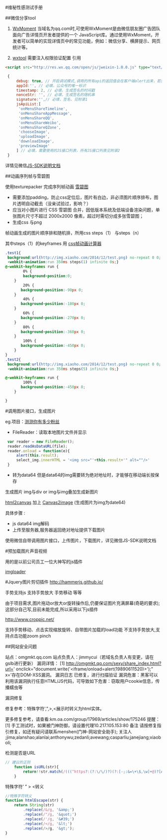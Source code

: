 #维秘性感测试手册

##微信分享tool
1. [WxMoment](http://wximg.qq.com/wxp/wxmoment-doc/3.3.html)
当域名为qq.com时,可使用WxMoment是由微信朋友圈广告团队面向广告详情页开发者提供的一个 JavaScript库。通过使用WxMoment，开发者可以简单的实现详情页中的常见功能，例如：微信分享、横屏提示、网页统计等。

2. [wxtool](https://github.com/Sanchez3/MyProject/blob/master/Sexy/wxtool.js)
 需要注入权限验证配置
 引用
 ```html
 <script src="http://res.wx.qq.com/open/js/jweixin-1.0.0.js" type="text/javascript"></script>
 ```
```js
 {
     debug: true, // 开启调试模式,调用的所有api的返回值会在客户端alert出来，若要查看传入的参数，可以在pc端打开，参数信息会通过log打出，仅在pc端时才会打印。
     appId:'', // 必填，公众号的唯一标识
     timestamp: 2, // 必填，生成签名的时间戳
     nonceStr: '', // 必填，生成签名的随机串
     signature:'',// 必填，签名，见附录1
     jsApiList:[
      'onMenuShareTimeline',
      'onMenuShareAppMessage',
      'onMenuShareQQ',
      'onMenuShareWeibo',
      'onMenuShareQZone',
      'chooseImage',
      'uploadImage',
      'downloadImage',
      'previewImage'
     ] // 必填，需要使用的JS接口列表，所有JS接口列表见附录2
 }
 ```
 详情见微信[JS-SDK说明文档](http://mp.weixin.qq.com/wiki/11/74ad127cc054f6b80759c40f77ec03db.html)



##动画序列帧与雪碧图

使用texturepacker 完成序列帧动画 [雪碧图](https://developer.mozilla.org/zh-CN/docs/Web/Guide/CSS/CSS_Image_Sprites)

- 需要添加padding，防止css定位后，图片有白边，非必须图片顺序排布，图片透明自动截去（没亲试验过，影响？）
- 应当对小图片进行 CSS 雪碧图 合并，因低版本系统及低端设备渲染问题，单张图片尺寸不超过 2000x2000 像素，超过时需切分成多张雪碧图；
- 生成css 与png

帧动画生成的图片顺序排和随机排，所用css  steps（1） 与steps（n）

其中steps（1）的keyframes 用 [css帧动画计算器](http://tid.tenpay.com/labs/css3_keyframes_calculator.html)

```css
.test1{
 background:url(http://img.xiaoho.com/2014/12/test.png) no-repeat 0 0;
 -webkit-animation:run 350ms steps(1) infinite 0s;}
@-webkit-keyframes run {
        0% {
        background-position:0;
    }
        20% {
       background-position:-90px 0;
    }
        40% {
       background-position:-180px 0;
    }
        60% {
       background-position:-270px 0;
    }
        80% {
       background-position:-360px 0;
    }
        100% {
       background-position:-450px 0;
    }
}
.test2{
 background:url(http://img.xiaoho.com/2014/12/test.png) no-repeat 0 0;
 -webkit-animation:run 350ms steps(5) infinite 0s;}

@-webkit-keyframes run {
        100% {
       background-position:-450px 0;
    }

}
```

#调用图片接口，生成图片

 eg.项目：[测测你有多少粉丝](http://wx.ig28.com/fvalue/maker.html)

 - FileReader：读取本地图片文件并显示
```js
 var reader = new FileReader();
 reader.readAsDataURL(file);
 reader.onload = function(e){
     alert(this.result);
     select_img.innerHTML = '<img src="'+this.result+'" alt=""/>'
 }
 ```

 - 转为data64
 但是data64的img需要转为绝对地址时，才能够在移动端长按保存

 生成图片 img与div or img与img叠加生成新图片

 [html2canvas](https://github.com/niklasvh/html2canvas)  加上 [Canvas2image](https://github.com/devgeeks/Canvas2ImagePlugin)
 (生成图片为img为date64)

 具体步骤 :
 -  js data64 img解码
 -  上传至服务器,服务器返回绝对地址提供下载图片


 使用微信自带调用图片接口，上传图片，下载图片，详见微信JS-SDK说明文档



#预加载图片声音视频

用的是以前公司员工一位大神写的js插件

[imgloader](https://github.com/wow0218/imgloader)

#Jquery图片剪切插件
http://hammerjs.github.io/

手势支持js 支持手势放大 手势移动 等等

由于项目需求,图片拖动or放大or旋转操作后,仍要保证图片充满屏幕(奇葩的要求);
这部分自己写,目前未能完成,所以采用以下js插件


http://www.croppic.net/

支持手势移动、点击实现缩放旋转、自带图片加载的load功能
不支持手势放大,支持点击功能zoom pinch


##网站安全问题

站点：omgmkt.qq.com
站点负责人：jimmycui（若域名负责人有变更，请在gslb进行更新）
漏洞详情：
  [1] http://omgmkt.qq.com/sexy/share_index.html?url=' onclick="document.write('<iframe/onload=alert(19890611520)></iframe>');" x='存在DOM-XSS漏洞。    漏洞日志      已修复，进行扫描验证
漏洞危害：黑客可以利用该漏洞执行任意HTML/JS代码，可导致如下危害：窃取用户cookie信息，传播蠕虫等

漏洞修复

修复参考：特殊字符',",>,<展示时转义为html实体。

更多修复参考，请查看:km.oa.com/group/17969/articles/show/175246
提醒：
[1]  手工测试时，如果被门神防御，请设置代理10.217.105.153:80
备注
请按修复指引修复，如还有疑问请联系menshen(门神-网站安全助手);
关注人
;jima;alanshao;alanlai;anthonywu;zedanli;avewang;casparliu;janejiang;xiaoboli;

检测是否是URL
```js
// 建议的正则
    function isURL(str){
        return!!str.match(/(((^https?:(?:\/\/)?)(?:[-;:&=\+\$,\w]+@)?[A-Za-z0-9.-]+|(?:www.|[-;:&=\+\$,\w]+@)[A-Za-z0-9.-]+)((?:\/[\+~%\/.\w-_]*)?\??(?:[-\+=&;%@.\w_]*)#?(?:[\w]*))?)$/g);
    }
```
特殊字符’ ” > <转义
```js
//特殊字符转义
function htmlEscape(str) {
    return String(str)
        .replace(/&/g, '&amp;')
        .replace(/"/g, '&quot;')
        .replace(/'/g, '&#39;')
        .replace(/</g, '&lt;')
        .replace(/>/g, '&gt;');
}
```

